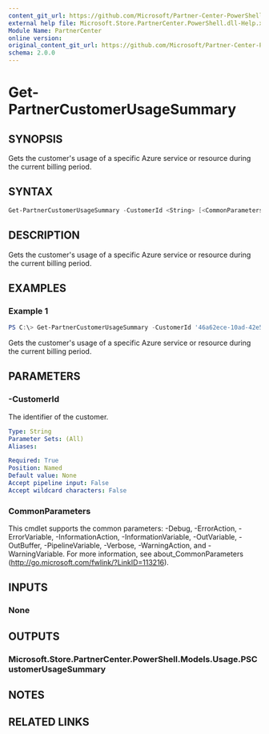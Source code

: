 ```yaml
---
content_git_url: https://github.com/Microsoft/Partner-Center-PowerShell/blob/master/docs/help/Get-PartnerCustomerUsageSummary.md
external help file: Microsoft.Store.PartnerCenter.PowerShell.dll-Help.xml
Module Name: PartnerCenter
online version:
original_content_git_url: https://github.com/Microsoft/Partner-Center-PowerShell/blob/master/docs/help/Get-PartnerCustomerUsageSummary.md
schema: 2.0.0
---
```


# Get-PartnerCustomerUsageSummary

## SYNOPSIS
Gets the customer's usage of a specific Azure service or resource during the current billing period.

## SYNTAX

```powershell
Get-PartnerCustomerUsageSummary -CustomerId <String> [<CommonParameters>]
```

## DESCRIPTION
Gets the customer's usage of a specific Azure service or resource during the current billing period.

## EXAMPLES

### Example 1
```powershell
PS C:\> Get-PartnerCustomerUsageSummary -CustomerId '46a62ece-10ad-42e5-b3f1-b2ed53e6fc08'
```

Gets the customer's usage of a specific Azure service or resource during the current billing period.

## PARAMETERS

### -CustomerId
The identifier of the customer.

```yaml
Type: String
Parameter Sets: (All)
Aliases:

Required: True
Position: Named
Default value: None
Accept pipeline input: False
Accept wildcard characters: False
```

### CommonParameters
This cmdlet supports the common parameters: -Debug, -ErrorAction, -ErrorVariable, -InformationAction, -InformationVariable, -OutVariable, -OutBuffer, -PipelineVariable, -Verbose, -WarningAction, and -WarningVariable. For more information, see about_CommonParameters (http://go.microsoft.com/fwlink/?LinkID=113216).

## INPUTS

### None

## OUTPUTS

### Microsoft.Store.PartnerCenter.PowerShell.Models.Usage.PSCustomerUsageSummary

## NOTES

## RELATED LINKS
